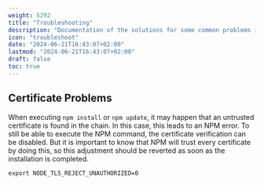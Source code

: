 ```yaml
---
weight: 5292
title: "Troubleshooting"
description: "Documentation of the solutions for some common problems in NPM."
icon: "troubleshoot"
date: "2024-06-21T16:43:07+02:00"
lastmod: "2024-06-21T16:43:07+02:00"
draft: false
toc: true
---
```


## Certificate Problems

When executing `npm install` or `npm update`, it may happen that an untrusted certificate is found in the chain.
In this case, this leads to an NPM error. To still be able to execute the NPM command, the certificate verification can be disabled.
But it is important to know that NPM will trust every certificate by doing this, so this adjustment should be reverted as soon as the installation is completed.

```shell
export NODE_TLS_REJECT_UNAUTHORIZED=0
```
